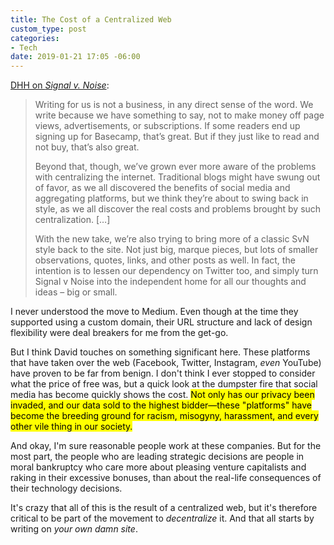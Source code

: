 ```yaml
---
title: The Cost of a Centralized Web
custom_type: post
categories:
- Tech
date: 2019-01-21 17:05 -06:00
---
```


[DHH on *Signal v. Noise*](https://m.signalvnoise.com/signal-v-noise-exits-medium/):

> Writing for us is not a business, in any direct sense of the word. We write because we have something to say, not to make money off page views, advertisements, or subscriptions. If some readers end up signing up for Basecamp, that’s great. But if they just like to read and not buy, that’s also great.
>
> Beyond that, though, we’ve grown ever more aware of the problems with centralizing the internet. Traditional blogs might have swung out of favor, as we all discovered the benefits of social media and aggregating platforms, but we think they’re about to swing back in style, as we all discover the real costs and problems brought by such centralization. […]
>
> With the new take, we’re also trying to bring more of a classic SvN style back to the site. Not just big, marque pieces, but lots of smaller observations, quotes, links, and other posts as well. In fact, the intention is to lessen our dependency on Twitter too, and simply turn Signal v Noise into the independent home for all our thoughts and ideas – big or small.

I never understood the move to Medium. Even though at the time they supported using a custom domain, their URL structure and lack of design flexibility were deal breakers for me from the get-go.

But I think David touches on something significant here. These platforms that have taken over the web (Facebook, Twitter, Instagram, *even* YouTube) have proven to be far from benign. I don't think I ever stopped to consider what the price of free was, but a quick look at the dumpster fire that social media has become quickly shows the cost. <mark>Not only has our privacy been invaded, and our data sold to the highest bidder—these "platforms" have become the breeding ground for racism, misogyny, harassment, and every other vile thing in our society.</mark>

And okay, I'm sure reasonable people work at these companies. But for the most part, the people who are leading strategic decisions are people in moral bankruptcy who care more about pleasing venture capitalists and raking in their excessive bonuses, than about the real-life consequences of their technology decisions.

It's crazy that all of this is the result of a centralized web, but it's therefore critical to be part of the movement to *decentralize* it. And that all starts by writing on *your own damn site*.